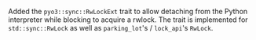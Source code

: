 Added the `pyo3::sync::RwLockExt` trait to allow detaching from the Python interpreter while blocking to acquire a rwlock. The trait is implemented for `std::sync::RwLock` as well as `parking_lot`'s / `lock_api`'s `RwLock`.